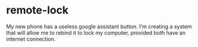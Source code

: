 # remote-lock
My new phone has a useless google assistant button. I'm creating a system that will allow me to rebind it to lock my computer, provided both have an internet connection.
